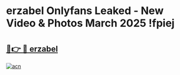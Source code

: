 # erzabel Onlyfans Leaked - New Video & Photos March 2025 !fpiej

# <h2><a href="https://lo9p71.iuczelnia.edu.pl?title=erzabel&ref=fpiej">🔗👉 🔴 erzabel</a></h2>

[![acn](https://github.com/user-attachments/assets/0f9c940e-d8b0-45ae-aac7-cd30a18b3e1c)](https://lo9p71.iuczelnia.edu.pl?title=erzabel&ref=fpiej)


